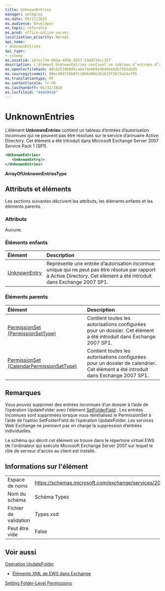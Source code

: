 ```yaml
---
title: UnknownEntries
manager: sethgros
ms.date: 09/17/2015
ms.audience: Developer
ms.topic: reference
ms.prod: office-online-server
localization_priority: Normal
api_name:
- UnknownEntries
api_type:
- schema
ms.assetid: 107ec73e-083a-4956-9d37-33d4734cc157
description: L’élément UnknownEntries contient un tableau d’entrées d’autorisation inconnues qui ne peuvent pas être résolues sur le service d’annuaire Active Directory. Cet élément a été introduit dans Microsoft Exchange Server 2007 Service Pack 1 (SP1).
ms.openlocfilehash: 68cb2518b895ca0a74e6b9ed649ee92b7502ab05
ms.sourcegitcommit: 88ec988f2bb67c1866d06b361615f3674a24e795
ms.translationtype: MT
ms.contentlocale: fr-FR
ms.lasthandoff: 05/31/2020
ms.locfileid: "44459418"
---
```

# <a name="unknownentries"></a>UnknownEntries

L’élément **UnknownEntries** contient un tableau d’entrées d’autorisation inconnues qui ne peuvent pas être résolues sur le service d’annuaire Active Directory. Cet élément a été introduit dans Microsoft Exchange Server 2007 Service Pack 1 (SP1). 
  
```xml
<UnknownEntries>
   <UnknownEntry/>
</UnknownEntries>
```

 **ArrayOfUnknownEntriesType**
## <a name="attributes-and-elements"></a>Attributs et éléments

Les sections suivantes décrivent les attributs, les éléments enfants et les éléments parents.
  
### <a name="attributes"></a>Attributs

Aucune.
  
### <a name="child-elements"></a>Éléments enfants

|**Élément**|**Description**|
|:-----|:-----|
|[UnknownEntry](unknownentry.md) <br/> |Représente une entrée d’autorisation inconnue unique qui ne peut pas être résolue par rapport à Active Directory. Cet élément a été introduit dans Exchange 2007 SP1.  <br/> |
   
### <a name="parent-elements"></a>Éléments parents

|**Élément**|**Description**|
|:-----|:-----|
|[PermissionSet (PermissionSetType)](permissionset-permissionsettype.md) <br/> |Contient toutes les autorisations configurées pour un dossier. Cet élément a été introduit dans Exchange 2007 SP1.  <br/> |
|[PermissionSet (CalendarPermissionSetType)](permissionset-calendarpermissionsettype.md) <br/> |Contient toutes les autorisations configurées pour un dossier de calendrier. Cet élément a été introduit dans Exchange 2007 SP1.  <br/> |
   
## <a name="remarks"></a>Remarques

Vous pouvez supprimer des entrées inconnues d’un dossier à l’aide de l’opération UpdateFolder avec l’élément [SetFolderField](setfolderfield.md) . Les entrées inconnues sont supprimées lorsque vous réinitialisez le PermissionSet à l’aide de l’option SetFolderField de l’opération UpdateFolder. Les services Web Exchange ne prennent pas en charge la suppression d’entrées individuelles. 
  
Le schéma qui décrit cet élément se trouve dans le répertoire virtuel EWS de l'ordinateur qui exécute Microsoft Exchange Server 2007 sur lequel le rôle de serveur d'accès au client est installé.
  
## <a name="element-information"></a>Informations sur l'élément

|||
|:-----|:-----|
|Espace de noms  <br/> |https://schemas.microsoft.com/exchange/services/2006/types  <br/> |
|Nom du schéma  <br/> |Schéma Types  <br/> |
|Fichier de validation  <br/> |Types.xsd  <br/> |
|Peut être vide  <br/> |False  <br/> |
   
## <a name="see-also"></a>Voir aussi



[Opération UpdateFolder](updatefolder-operation.md)


- [Éléments XML de EWS dans Exchange](ews-xml-elements-in-exchange.md)


[Setting Folder-Level Permissions](https://msdn.microsoft.com/library/c7530e86-5112-401c-b10a-9c054ae59f07%28Office.15%29.aspx)

